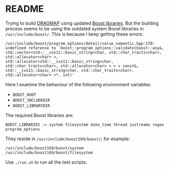 # README

Trying to build [DRAGMAP](https://github.com/Illumina/DRAGMAP) using updated
[Boost libraries](https://www.boost.org/). But the building process seems to be
using the outdated system Boost libraries in `/usr/include/boost/`. This is because I keep getting these errors:

    /usr/include/boost/program_options/detail/value_semantic.hpp:170: undefined reference to `boost::program_options::validate(boost::any&, std::vector<std::__cxx11::basic_string<char, std::char_traits<char>, std::allocator<char> >, std::allocator<std::__cxx11::basic_string<char, std::char_traits<char>, std::allocator<char> > > > const&, std::__cxx11::basic_string<char, std::char_traits<char>, std::allocator<char> >*, int)'

Here I examine the behaviour of the following environment variables:

* `BOOST_ROOT`
* `BOOST_INCLUDEDIR`
* `BOOST_LIBRARYDIR`

The required Boost libraries are:

    BOOST_LIBRARIES := system filesystem date_time thread iostreams regex program_options

They reside in `/usr/include/boost169/boost/`; for example:

    /usr/include/boost169/boost/system
    /usr/include/boost169/boost/filesystem

Use `./run.sh` to run all the test scripts.
